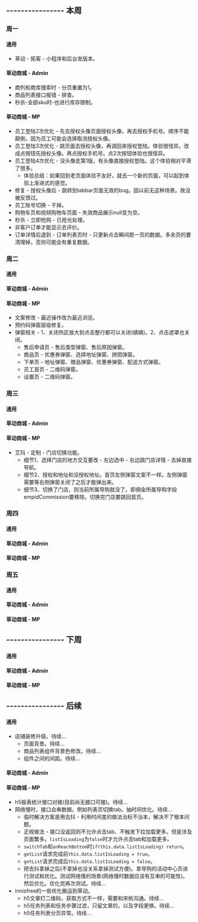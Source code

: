## ---------------- 本周

### 周一
#### 通用
* 草动 - 拓客 - 小程序和后台发版本。
#### 草动商城 - Admin
* 商列和商库搜索时 - 分页重置为1。
* 商品列表接口报错 - 排查。
* 秒杀-全部sku时-也进行库存限制。
#### 草动商城 - MP
* 员工登陆2次优化 - 先去授权头像页面授权头像，再去授权手机号。顺序不能颠倒，因为员工可能会选择取消授权头像。
* 员工登陆3次优化 - 跳页面去授权头像，再调回来授权登陆。体验很怪异。改成点按钮先授权头像。再点授权手机号。点2次按钮体验也很怪异。
* 员工登陆4次优化 - 没头像走第1版，有头像直接授权登陆。这个体验相对平滑了很多。
  - 体验总结：如果回到老页面体验不友好，就去一个新的页面，可以起到体验上渐进式的感觉。
* 修复 - 授权头像后 - 跳转到tabbar页面无效的bug。因以前无这种场景。故没被反馈过。
* 员工账号切换 - 干掉。
* 购物车页和视频购物车页面 - 失效商品展示null变为空。
* 秒杀 - 立即抢购 - 已抢光处理。
* 非客户订单才能显示去评价。
* 订单详情后退到 - 订单列表页时 - 只更新点击瞬间那一页的数据。多余页的要清理掉，否则可能会有重复数据。

### 周二
#### 通用
#### 草动商城 - Admin
#### 草动商城 - MP
* 文案修改 - 最近操作改为最近浏览。
* 预约码弹窗层级修复。
* 弹窗相关 - 1、关闭热区放大到点击整行都可以关闭(婧婧)。2、点击遮罩也关闭。
  - 售后申请页 - 售后类型弹窗、售后原因弹窗。
  - 商品页 - 优惠券弹窗、选择地址弹窗、拼团弹窗。
  - 下单页 - 地址弹窗、赠品弹窗、优惠券弹窗、配送方式弹窗。
  - 员工首页 - 二维码弹窗。
  - 设置页 - 二维码弹窗。

### 周三
#### 通用
#### 草动商城 - Admin
#### 草动商城 - MP
* 艾玛 - 定制 - 门店切换功能。
  - 细节1、选择门店的地方交互要改 - 左边选中 - 右边跳门店详情 - 去掉直接导航。
  - 细节2、授权和地址和没授权地址。首页左侧弹窗文案不一样。左侧弹窗需要等右侧弹窗关闭了之后才能弹出来。
  - 细节3、切换了门店，则当前所属导购就没了。即佣金所属导购字段empidCommission要移除。切换完门店要跳回首页。

### 周四
#### 通用
#### 草动商城 - Admin
#### 草动商城 - MP

### 周五
#### 通用
#### 草动商城 - Admin
#### 草动商城 - MP

## ---------------- 下周
#### 通用
#### 草动商城 - Admin
#### 草动商城 - MP

## ---------------- 后续
#### 通用
* 店铺装修升级。待续...
  - 页面背景。待续...
  - 商品列表组件背景色修改。待续...
  - 组件之间的间距。待续...
#### 草动商城 - Admin
#### 草动商城 - MP
* h5报表统计接口对接(目前尚无接口可接)。待续...
* 网络慢时，接口会串数据。例如列表页切换tab。抽时间优化。待续...
  - 临时解决方案是用去抖 - 利用时间差的做法治标不治本，解决不了根本问题。
  - 正规做法 - 接口没返回则不允许点击tab、不触发下拉加载更多。但是涉及页面繁多。`listIsLoading`为`false`时才允许点击tab和加载更多。
  - `switchTab`和`onReachBottom`时`if(this.data.listIsLoading) return`。
  - `getList`请求完成前`this.data.listIsLoading = true`。
  - `getList`请求完成后`this.data.listIsLoading = false`。
  - 把去抖拿掉之后(不拿掉也没关系拿掉测试方便)。拿导购的活动中心页进行测试和优化。测试网络慢的场景(网络慢时数据应该有互串的可能性)。然后优化。优化完再次测试。待续...
* innisfree的一些优化搬运到草动。
  - h5文章打二维码，获取方式不一样，需要和宋帆沟通。待续...
  - h5任务列表和任务步骤过滤，只留文章的，以及字段更换。待续...
  - h5任务列表分页异常。待续...
